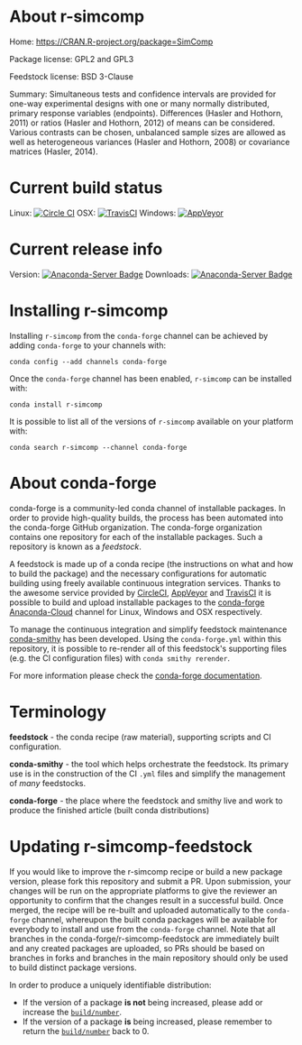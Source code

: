 About r-simcomp
===============

Home: https://CRAN.R-project.org/package=SimComp

Package license: GPL2 and GPL3

Feedstock license: BSD 3-Clause

Summary: Simultaneous tests and confidence intervals are provided for one-way experimental designs with one or many normally distributed, primary response variables (endpoints). Differences (Hasler and Hothorn, 2011) or ratios (Hasler and Hothorn, 2012) of means can be considered. Various contrasts can be chosen, unbalanced sample sizes are allowed as well as heterogeneous variances (Hasler and Hothorn, 2008) or covariance matrices (Hasler, 2014).



Current build status
====================

Linux: [![Circle CI](https://circleci.com/gh/conda-forge/r-simcomp-feedstock.svg?style=shield)](https://circleci.com/gh/conda-forge/r-simcomp-feedstock)
OSX: [![TravisCI](https://travis-ci.org/conda-forge/r-simcomp-feedstock.svg?branch=master)](https://travis-ci.org/conda-forge/r-simcomp-feedstock)
Windows: [![AppVeyor](https://ci.appveyor.com/api/projects/status/github/conda-forge/r-simcomp-feedstock?svg=True)](https://ci.appveyor.com/project/conda-forge/r-simcomp-feedstock/branch/master)

Current release info
====================
Version: [![Anaconda-Server Badge](https://anaconda.org/conda-forge/r-simcomp/badges/version.svg)](https://anaconda.org/conda-forge/r-simcomp)
Downloads: [![Anaconda-Server Badge](https://anaconda.org/conda-forge/r-simcomp/badges/downloads.svg)](https://anaconda.org/conda-forge/r-simcomp)

Installing r-simcomp
====================

Installing `r-simcomp` from the `conda-forge` channel can be achieved by adding `conda-forge` to your channels with:

```
conda config --add channels conda-forge
```

Once the `conda-forge` channel has been enabled, `r-simcomp` can be installed with:

```
conda install r-simcomp
```

It is possible to list all of the versions of `r-simcomp` available on your platform with:

```
conda search r-simcomp --channel conda-forge
```


About conda-forge
=================

conda-forge is a community-led conda channel of installable packages.
In order to provide high-quality builds, the process has been automated into the
conda-forge GitHub organization. The conda-forge organization contains one repository
for each of the installable packages. Such a repository is known as a *feedstock*.

A feedstock is made up of a conda recipe (the instructions on what and how to build
the package) and the necessary configurations for automatic building using freely
available continuous integration services. Thanks to the awesome service provided by
[CircleCI](https://circleci.com/), [AppVeyor](http://www.appveyor.com/)
and [TravisCI](https://travis-ci.org/) it is possible to build and upload installable
packages to the [conda-forge](https://anaconda.org/conda-forge)
[Anaconda-Cloud](http://docs.anaconda.org/) channel for Linux, Windows and OSX respectively.

To manage the continuous integration and simplify feedstock maintenance
[conda-smithy](http://github.com/conda-forge/conda-smithy) has been developed.
Using the ``conda-forge.yml`` within this repository, it is possible to re-render all of
this feedstock's supporting files (e.g. the CI configuration files) with ``conda smithy rerender``.

For more information please check the [conda-forge documentation](https://conda-forge.org/docs/).

Terminology
===========

**feedstock** - the conda recipe (raw material), supporting scripts and CI configuration.

**conda-smithy** - the tool which helps orchestrate the feedstock.
                   Its primary use is in the construction of the CI ``.yml`` files
                   and simplify the management of *many* feedstocks.

**conda-forge** - the place where the feedstock and smithy live and work to
                  produce the finished article (built conda distributions)


Updating r-simcomp-feedstock
============================

If you would like to improve the r-simcomp recipe or build a new
package version, please fork this repository and submit a PR. Upon submission,
your changes will be run on the appropriate platforms to give the reviewer an
opportunity to confirm that the changes result in a successful build. Once
merged, the recipe will be re-built and uploaded automatically to the
`conda-forge` channel, whereupon the built conda packages will be available for
everybody to install and use from the `conda-forge` channel.
Note that all branches in the conda-forge/r-simcomp-feedstock are
immediately built and any created packages are uploaded, so PRs should be based
on branches in forks and branches in the main repository should only be used to
build distinct package versions.

In order to produce a uniquely identifiable distribution:
 * If the version of a package **is not** being increased, please add or increase
   the [``build/number``](http://conda.pydata.org/docs/building/meta-yaml.html#build-number-and-string).
 * If the version of a package **is** being increased, please remember to return
   the [``build/number``](http://conda.pydata.org/docs/building/meta-yaml.html#build-number-and-string)
   back to 0.